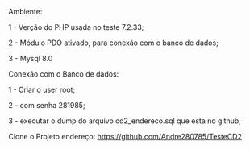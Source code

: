 Ambiente:

1 - Verção do PHP usada no teste 7.2.33;

2 - Módulo PDO ativado, para conexão com o banco de dados;

3 - Mysql 8.0

Conexão com o Banco de dados:

1 - Criar o user root;

2 - com senha 281985;

3 - executar o dump do arquivo cd2_endereco.sql que esta no github;


Clone o Projeto
endereço: https://github.com/Andre280785/TesteCD2



